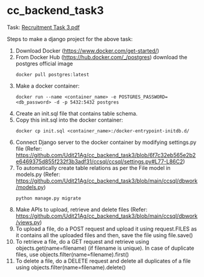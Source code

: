 # cc_backend_task3

Task: [Recruitment Task 3.pdf](https://github.com/user-attachments/files/16165774/Recruitment.Task.3.pdf)

Steps to make a django project for the above task: 

1. Download Docker (https://www.docker.com/get-started/)
2. From Docker Hub (https://hub.docker.com/_/postgres) download the postgres official image
   ```
   docker pull postgres:latest
   ```
3. Make a docker container:
   ```
   docker run --name <container_name> -e POSTGRES_PASSWORD=<db_password> -d -p 5432:5432 postgres
   ```
4. Create an init.sql file that contains table schema.
5. Copy this init.sql into the docker container:
   ```
   docker cp init.sql <container_name>:/docker-entrypoint-initdb.d/
   ```
6. Connect Django server to the docker container by modifying settings.py file (Refer: https://github.com/Udit21Ag/cc_backend_task3/blob/6f7c32eb565e2b2e6469375d855f232f3b3adf31/ccsql/ccsql/settings.py#L77-L86C2)
7. To automatically create table relations as per the File model in models.py (Refer: https://github.com/Udit21Ag/cc_backend_task3/blob/main/ccsql/dbwork/models.py)
   ```
   python manage.py migrate
   ```
8. Make APIs to upload, retrieve and delete files (Refer: https://github.com/Udit21Ag/cc_backend_task3/blob/main/ccsql/dbwork/views.py)
9. To upload a file, do a POST request and upload it using request.FILES as it contains all the uploaded files and then, save the file using file.save()
10. To retrieve a file, do a GET request and retrieve using objects.get(name=filename) (if filename is unique). In case of duplicate files, use objects.filter(name=filename).first()
11. To delete a file, do a DELETE request and delete all duplicates of a file using objects.filter(name=filename).delete()
